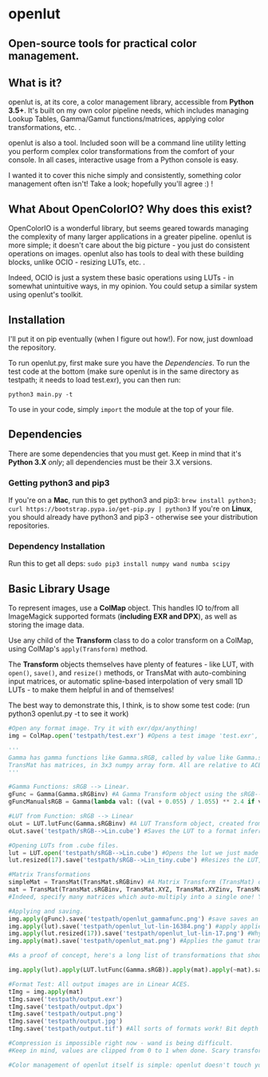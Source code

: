 # openlut

## Open-source tools for practical color management.

What is it?
-----
openlut is, at its core, a color management library, accessible from **Python 3.5+**. It's built on my own color pipeline needs, which includes managing
Lookup Tables, Gamma/Gamut functions/matrices, applying color transformations, etc. .

openlut is also a tool. Included soon will be a command line utility letting you perform complex color transformations from the comfort of
your console. In all cases, interactive usage from a Python console is easy.

I wanted it to cover this niche simply and consistently, something color management often isn't! Take a look; hopefully you'll agree :) !


What About OpenColorIO? Why does this exist?
------
OpenColorIO is a wonderful library, but seems geared towards managing the complexity of many larger applications in a greater pipeline.
openlut is more simple; it doesn't care about the big picture - you just do consistent operations on images. openlut also has tools to deal
with these building blocks, unlike OCIO - resizing LUTs, etc. .

Indeed, OCIO is just a system these basic operations using LUTs - in somewhat unintuitive ways, in my opinion. You could setup a similar system
using openlut's toolkit.


Installation
-----
I'll put it on pip eventually (when I figure out how!). For now, just download the repository.

To run openlut.py, first make sure you have the *Dependencies*. To run the test code at the bottom (make sure openlut is in the same
directory as testpath; it needs to load test.exr), you can then run:

`python3 main.py -t`

To use in your code, simply `import` the module at the top of your file.


Dependencies
-----
There are some dependencies that you must get. Keep in mind that it's **Python 3.X** *only*; all dependencies must be their 3.X versions.

### Getting python3 and pip3
If you're on a **Mac**, run this to get python3 and pip3: `brew install python3; curl https://bootstrap.pypa.io/get-pip.py | python3`
If you're on **Linux**, you should already have python3 and pip3 - otherwise see your distribution repositories.

### Dependency Installation
Run this to get all deps: `sudo pip3 install numpy wand numba scipy`

Basic Library Usage
-----
To represent images, use a **ColMap** object. This handles IO to/from all ImageMagick supported formats (**including EXR and DPX**),
as well as storing the image data.

Use any child of the **Transform** class to do a color transform on a ColMap, using ColMap's `apply(Transform)` method.

The **Transform** objects themselves have plenty of features - like LUT, with `open()`, `save()`, and `resize()` methods, or TransMat with auto-combining
input matrices, or automatic spline-based interpolation of very small 1D LUTs - to make them helpful in and of themselves!


The best way to demonstrate this, I think, is to show some test code: (run python3 openlut.py -t to see it work)

```python
#Open any format image. Try it with exr/dpx/anything!
img = ColMap.open('testpath/test.exr') #Opens a test image 'test.exr', creating a ColMap object, automatically using the best image backend available to load the image at the correct bit depth.

'''
Gamma has gamma functions like Gamma.sRGB, called by value like Gamma.sRGB(val). All take one argument, the value (x), and returns the transformed value. Color doesn't matter for gamma.
TransMat has matrices, in 3x3 numpy array form. All are relative to ACES, with direction aptly named. So, TransMat.XYZ is a matrix from ACES --> XYZ, while TransMat.XYZinv goes from XYZ --> ACES. All use/are converted to the D65 illuminant, for consistency sake.
'''

#Gamma Functions: sRGB --> Linear.
gFunc = Gamma(Gamma.sRGBinv) #A Gamma Transform object using the sRGB-->Linear gamma formula. Apply to ColMaps!
gFuncManualsRGB = Gamma(lambda val: ((val + 0.055) / 1.055) ** 2.4 if val > 0.04045 else val / 12.92) #It's generic - specify any gamma function, even inline with a lambda!

#LUT from Function: sRGB --> Linear
oLut = LUT.lutFunc(Gamma.sRGBinv) #A LUT Transform object, created from a gamma function. Size is 16384 by default. LUTs are faster!
oLut.save('testpath/sRGB-->Lin.cube') #Saves the LUT to a format inferred from the extension. cube only for now!

#Opening LUTs from .cube files.
lut = LUT.open('testpath/sRGB-->Lin.cube') #Opens the lut we just made into a different LUT object.
lut.resized(17).save('testpath/sRGB-->Lin_tiny.cube') #Resizes the LUT, then saves it again to a much smaller file!

#Matrix Transformations
simpleMat = TransMat(TransMat.sRGBinv) #A Matrix Transform (TransMat) object, created from a color transform matrix for gamut transformations! This one is sRGB --> ACES.
mat = TransMat(TransMat.sRGBinv, TransMat.XYZ, TransMat.XYZinv, TransMat.aRGB) * TransMat.aRGBinv
#Indeed, specify many matrices which auto-multiply into a single one! You can also combine them after, with simple multiplication.

#Applying and saving.
img.apply(gFunc).save('testpath/openlut_gammafunc.png') #save saves an image using the appropriate image backend, based on the extension.
img.apply(lut).save('testpath/openlut_lut-lin-16384.png') #apply applies any color transformation object that inherits from Transform - LUT, Gamma, TransMat, etc., or make your own! It's easy ;) .
img.apply(lut.resized(17)).save('testpath/openlut_lut-lin-17.png') #Why so small? Because spline interpolation automatically turns on. It's identical to the larger LUT!
img.apply(mat).save('testpath/openlut_mat.png') #Applies the gamut transformation.

#As a proof of concept, here's a long list of transformations that should, in sum, do nothing :) :

img.apply(lut).apply(LUT.lutFunc(Gamma.sRGB)).apply(mat).apply(~mat).save('testpath/openlut_noop.png') #~mat is the inverse of mat. Easily undo the gamut operation!

#Format Test: All output images are in Linear ACES.
tImg = img.apply(mat)
tImg.save('testpath/output.exr')
tImg.save('testpath/output.dpx')
tImg.save('testpath/output.png')
tImg.save('testpath/output.jpg')
tImg.save('testpath/output.tif') #All sorts of formats work! Bit depth is 16, unless you say something else.

#Compression is impossible right now - wand is being difficult.
#Keep in mind, values are clipped from 0 to 1 when done. Scary transforms can make this an issue!

#Color management of openlut itself is simple: openlut doesn't touch your data, unless you tell it to with a Transform. So, the data that goes in, goes out, unless a Transform was applied.

```
